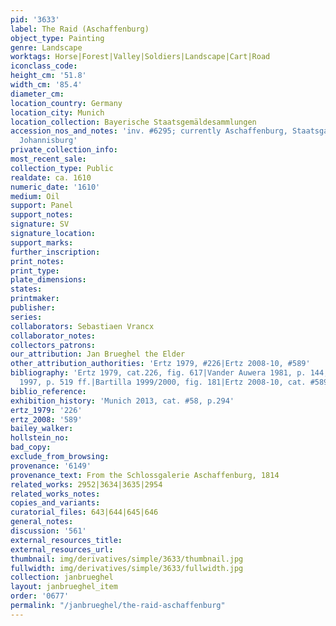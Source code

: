 ```yaml
---
pid: '3633'
label: The Raid (Aschaffenburg)
object_type: Painting
genre: Landscape
worktags: Horse|Forest|Valley|Soldiers|Landscape|Cart|Road
iconclass_code:
height_cm: '51.8'
width_cm: '85.4'
diameter_cm:
location_country: Germany
location_city: Munich
location_collection: Bayerische Staatsgemäldesammlungen
accession_nos_and_notes: 'inv. #6295; currently Aschaffenburg, Staatsgalerie im Schloss
  Johannisburg'
private_collection_info:
most_recent_sale:
collection_type: Public
realdate: ca. 1610
numeric_date: '1610'
medium: Oil
support: Panel
support_notes:
signature: SV
signature_location:
support_marks:
further_inscription:
print_notes:
print_type:
plate_dimensions:
states:
printmaker:
publisher:
series:
collaborators: Sebastiaen Vrancx
collaborator_notes:
collectors_patrons:
our_attribution: Jan Brueghel the Elder
other_attribution_authorities: 'Ertz 1979, #226|Ertz 2008-10, #589'
bibliography: 'Ertz 1979, cat.226, fig. 617|Vander Auwera 1981, p. 144, note 14|Essen/Vienna
  1997, p. 519 ff.|Bartilla 1999/2000, fig. 181|Ertz 2008-10, cat. #589, p. 1349'
biblio_reference:
exhibition_history: 'Munich 2013, cat. #58, p.294'
ertz_1979: '226'
ertz_2008: '589'
bailey_walker:
hollstein_no:
bad_copy:
exclude_from_browsing:
provenance: '6149'
provenance_text: From the Schlossgalerie Aschaffenburg, 1814
related_works: 2952|3634|3635|2954
related_works_notes:
copies_and_variants:
curatorial_files: 643|644|645|646
general_notes:
discussion: '561'
external_resources_title:
external_resources_url:
thumbnail: img/derivatives/simple/3633/thumbnail.jpg
fullwidth: img/derivatives/simple/3633/fullwidth.jpg
collection: janbrueghel
layout: janbrueghel_item
order: '0677'
permalink: "/janbrueghel/the-raid-aschaffenburg"
---
```


